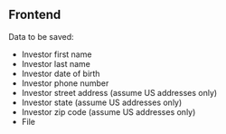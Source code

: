 ## Frontend

Data to be saved:
- Investor first name
- Investor last name
- Investor date of birth
- Investor phone number
- Investor street address (assume US addresses only)
- Investor state (assume US addresses only)
- Investor zip code (assume US addresses only)
- File